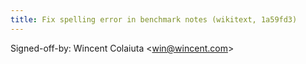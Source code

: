 ```yaml
---
title: Fix spelling error in benchmark notes (wikitext, 1a59fd3)
---
```


Signed-off-by: Wincent Colaiuta &lt;win@wincent.com&gt;

